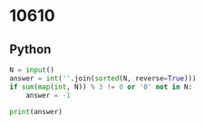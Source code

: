 # 10610

## Python

```python
N = input()
answer = int(''.join(sorted(N, reverse=True)))
if sum(map(int, N)) % 3 != 0 or '0' not in N:
    answer = -1

print(answer)

```
